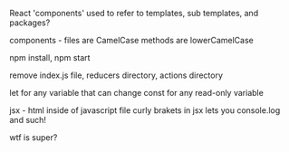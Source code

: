 React 'components' used to refer to templates, sub templates, and packages?

components - files are CamelCase
methods are lowerCamelCase

npm install, npm start

remove index.js file, reducers directory, actions directory

let for any variable that can change
const for any read-only variable

jsx - html inside of javascript file
curly brakets in jsx lets you console.log and such!

wtf is super?
